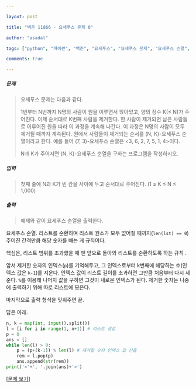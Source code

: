 ```yaml
---

layout: post

title: "백준 11866 - 요세푸스 문제 0"

author: "asadal"

tags: ["python", "파이썬", "백준", "요세푸스", "요세푸스 문제", "요세푸스 순열", "Josephus"]

comments: true

---
```


##### 문제

>요세푸스 문제는 다음과 같다.
>
>1번부터 N번까지 N명의 사람이 원을 이루면서 앉아있고, 양의 정수 K(≤ N)가 주어진다. 이제 순서대로 K번째 사람을 제거한다. 한 사람이 제거되면 남은 사람들로 이루어진 원을 따라 이 과정을 계속해 나간다. 이 과정은 N명의 사람이 모두 제거될 때까지 계속된다. 원에서 사람들이 제거되는 순서를 (N, K)-요세푸스 순열이라고 한다. 예를 들어 (7, 3)-요세푸스 순열은 <3, 6, 2, 7, 5, 1, 4>이다.
>
>N과 K가 주어지면 (N, K)-요세푸스 순열을 구하는 프로그램을 작성하시오.

##### 입력

> 첫째 줄에 N과 K가 빈 칸을 사이에 두고 순서대로 주어진다. (1 ≤ K ≤ N ≤ 1,000)

##### 출력

> 예제와 같이 요세푸스 순열을 출력한다.

요세푸스 순열. 리스트를 순환하며 리스트 원소가 모두 없어질 때까지(`len(lst) == 0`) 주어진 간격만큼 해당 숫자를 빼는 게 규칙이다. 

핵심은, 리스트 범위를 초과했을 때 맨 앞으로 돌아와 리스트를 순환하도록 하는 규칙 .

앞서 제거한 숫자의 인덱스(`p`)를 기억해두고, 그 인덱스로부터 k번째에 해당하는 수(인덱스 값은 `k-1`)를 지운다. 인덱스 값이 리스트 길이를 초과하면 그만큼 처음부터 다시 세준다. `%`를 이용해 나머지 값을 구하면 그것이 새로운 인덱스가 된다. 제거한 숫자는 나중에 출력하기 위해 따로 리스트에 모은다. 

마지막으로 출력 형식을 맞춰주면 끝.

답은 아래.

```python
n, k = map(int, input().split())
l = [i for i in range(1, n+1)] # 리스트 생성
p = 0
ans = []
while len(l) > 0:
    p = (p+(k-1)) % len(l) # 제거할 숫자 인덱스 값 산출
    rem = l.pop(p)
    ans.append(str(rem))
print('<'+', '.join(ans)+'>')
```

[[문제 보기](https://www.acmicpc.net/problem/11866)]
